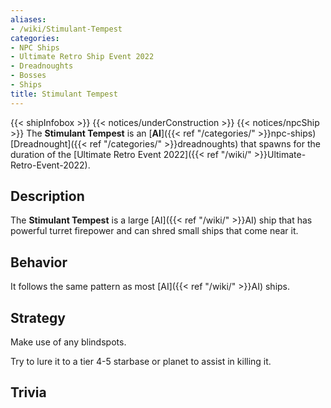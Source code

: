 ```yaml
---
aliases:
- /wiki/Stimulant-Tempest
categories:
- NPC Ships
- Ultimate Retro Ship Event 2022
- Dreadnoughts
- Bosses
- Ships
title: Stimulant Tempest
---
```


{{< shipInfobox >}} {{< notices/underConstruction >}} {{< notices/npcShip >}} The **Stimulant Tempest** is an [**AI**]({{< ref "/categories/" >}}npc-ships) [Dreadnought]({{< ref "/categories/" >}}dreadnoughts) that spawns for the duration of the [Ultimate Retro Event 2022]({{< ref "/wiki/" >}}Ultimate-Retro-Event-2022).

## Description

The **Stimulant Tempest** is a large [AI]({{< ref "/wiki/" >}}AI) ship that has powerful turret firepower and can shred small ships that come near it.

## Behavior

It follows the same pattern as most [AI]({{< ref "/wiki/" >}}AI) ships.

## Strategy

Make use of any blindspots.

Try to lure it to a tier 4-5 starbase or planet to assist in killing it.

## Trivia